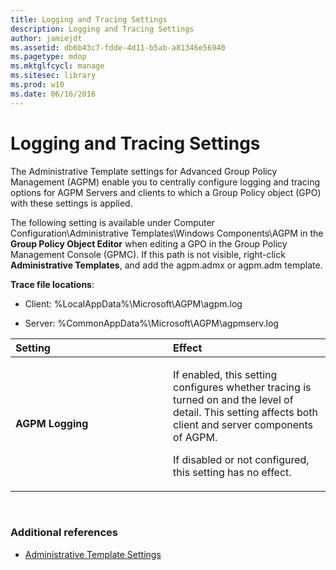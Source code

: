 ```yaml
---
title: Logging and Tracing Settings
description: Logging and Tracing Settings
author: jamiejdt
ms.assetid: db6b43c7-fdde-4d11-b5ab-a81346e56940
ms.pagetype: mdop
ms.mktglfcycl: manage
ms.sitesec: library
ms.prod: w10
ms.date: 06/16/2016
---
```



# Logging and Tracing Settings


The Administrative Template settings for Advanced Group Policy Management (AGPM) enable you to centrally configure logging and tracing options for AGPM Servers and clients to which a Group Policy object (GPO) with these settings is applied.

The following setting is available under Computer Configuration\\Administrative Templates\\Windows Components\\AGPM in the **Group Policy Object Editor** when editing a GPO in the Group Policy Management Console (GPMC). If this path is not visible, right-click **Administrative Templates**, and add the agpm.admx or agpm.adm template.

**Trace file locations**:

-   Client: %LocalAppData%\\Microsoft\\AGPM\\agpm.log

-   Server: %CommonAppData%\\Microsoft\\AGPM\\agpmserv.log

<table>
<colgroup>
<col width="50%" />
<col width="50%" />
</colgroup>
<thead>
<tr class="header">
<th align="left">Setting</th>
<th align="left">Effect</th>
</tr>
</thead>
<tbody>
<tr class="odd">
<td align="left"><p><strong>AGPM Logging</strong></p></td>
<td align="left"><p>If enabled, this setting configures whether tracing is turned on and the level of detail. This setting affects both client and server components of AGPM.</p>
<p>If disabled or not configured, this setting has no effect.</p></td>
</tr>
</tbody>
</table>

 

### Additional references

-   [Administrative Template Settings](administrative-template-settings.md)

 

 





